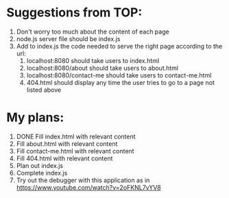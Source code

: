 # Suggestions from TOP:

1. Don't worry too much about the content of each page
2. node.js server file should be index.js
3. Add to index.js the code needed to serve the right page according to the url:
    1. localhost:8080 should take users to index.html
    2. localhost:8080/about should take users to about.html
    3. localhost:8080/contact-me should take users to contact-me.html
    4. 404.html should display any time the user tries to go to a page not listed above

# My plans:

1. DONE Fill index.html with relevant content
2. Fill about.html with relevant content
3. Fill contact-me.html with relevant content
4. Fill 404.html with relevant content
5. Plan out index.js
6. Complete index.js
7. Try out the debugger with this application as in https://www.youtube.com/watch?v=2oFKNL7vYV8